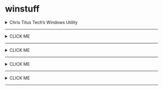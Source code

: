 # winstuff

<details><summary>Chris Titus Tech’s Windows Utility</summary>
<p>
https://github.com/ChrisTitusTech/winutil
  
#### We can hide anything, even code!

Run one of these:
  
```powershell
irm christitus.com/win | iex
```

```powershell
iwr -useb https://christitus.com/win | iex
```

```powershell
[Net.ServicePointManager]::SecurityProtocol=[Net.SecurityProtocolType]::Tls12;iex(New-Object Net.WebClient).DownloadString('https://raw.githubusercontent.com/ChrisTitusTech/winutil/main/winutil.ps1')
```

---or---

Make a .bat file (Chris Titus Tech's Windows Utility.bat):
  
```powershell
Powershell.exe [Net.ServicePointManager]::SecurityProtocol=[Net.SecurityProtocolType]::Tls12;iex(New-Object Net.WebClient).DownloadString('https://raw.githubusercontent.com/ChrisTitusTech/winutil/main/winutil.ps1')
```

Run as Admin
Select Tweaks → Desktop → Run Tweaks
</p>
</details><hr/>

<details><summary>CLICK ME</summary>
<p>

#### We can hide anything, even code!

```ruby
   puts "Hello World"
```

</p>
</details><hr/>

<details><summary>CLICK ME</summary>
<p>

#### We can hide anything, even code!

```ruby
   puts "Hello World"
```

</p>
</details><hr/>

<details><summary>CLICK ME</summary>
<p>

#### We can hide anything, even code!

```ruby
   puts "Hello World"
```

</p>
</details><hr/>


<details><summary>CLICK ME</summary>
<p>

#### We can hide anything, even code!

```
"Hello World"
```

#### TROUBLESHOOTING
==============
  
Bad icon or bad pin name are collateral effects of a bad installation or a previous bad de-installation process. To solve this problem:

1. Uninstall Voicemeeter + REBOOT

2. Check there are no remaining devices in Windows Device Manager , if present, uninstall manually as explained in this topic: https://forum.vb-audio.com/viewtopic.php?f=7&t=688

3. Uninstall Voicemeeter + REBOOT

</p>
</details><hr/>
